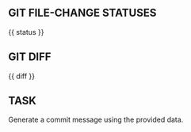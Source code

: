 ## GIT FILE-CHANGE STATUSES
{{ status }}

## GIT DIFF
{{ diff }}

## TASK
Generate a commit message using the provided data.
